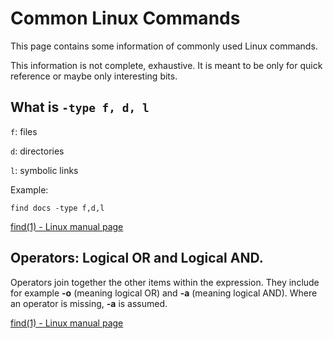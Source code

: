 # Common Linux Commands

This page contains some information of commonly used Linux commands.

This information is not complete, exhaustive. It is meant to be only for quick reference or maybe only interesting bits.

## What is `-type f, d, l`

`f`: files

`d`: directories

`l`: symbolic links

Example:

```
find docs -type f,d,l
```

[find(1) - Linux manual page](https://man7.org/linux/man-pages/man1/find.1.html)

## Operators: Logical OR and Logical AND.

Operators join together the other items within the expression. They include for example **-o** (meaning logical OR) and **-a** (meaning logical AND). Where an operator is missing, **-a** is assumed.

[find(1) - Linux manual page](https://man7.org/linux/man-pages/man1/find.1.html)

